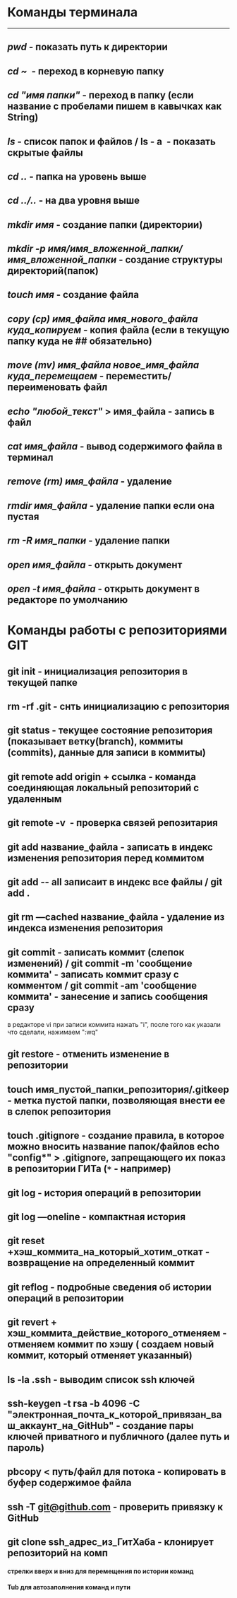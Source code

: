 # Команды терминала
----
## _pwd_ - показать путь к директории 
## _cd ~_  - переход в корневую папку
## _cd "имя папки"_ - переход в папку (если название с пробелами пишем в кавычках как String)
## _ls_ - список папок и файлов / ls - a  - показать скрытые файлы
## _cd .._ - папка на уровень выше
## _cd ../.._ - на два уровня выше
## _mkdir имя_ - создание папки (директории)
## _mkdir -p имя/имя_вложенной_папки/имя_вложенной_папки_ - создание структуры директорий(папок)
## _touch имя_ - создание файла
## _copy (cp) имя_файла имя_нового_файла куда_копируем_ - копия файла (если в текущую папку куда не ## обязательно)
## _move (mv) имя_файла новое_имя_файла куда_перемещаем_ - переместить/переименовать файл
## _echo "любой_текст"_ > имя_файла - запись в файл
## _cat имя_файла_ - вывод содержимого файла в терминал
## _remove (rm) имя_файла_ - удаление
## _rmdir имя_файла_ - удаление папки если она пустая 
## _rm -R имя_папки_ - удаление папки
## _open имя_файла_ - открыть документ 
## _open -t имя_файла_ - открыть документ в редакторе по умолчанию

# Команды работы с репозиториями GIT

## git init - инициализация репозитория в текущей папке
## rm -rf .git - снть инициализацию с репозитория
## git status - текущее состояние репозитория (показывает ветку(branch), коммиты (commits), данные для записи в коммиты)
## git remote add origin + ссылка - команда соединяющая локальный репозиторий с удаленным
## git remote -v  - проверка связей репозитария
## git add название_файла - записать в индекс изменения репозитория перед коммитом
## git add -- all записаит в индекс все файлы / git add .
## git rm —cached название_файла - удаление из индекса изменения репозитория
## git commit - записать коммит (слепок изменений) / git commit -m 'сообщение коммита' - записать коммит сразу с комментом / git commit -am 'сообщение коммита' - занесение и запись сообщения сразу
в редакторе vi при записи коммита нажать "i", после того как указали что сделали, нажимаем ":wq"
## git restore - отменить изменение в репозитории
## touch имя_пустой_папки_репозитория/.gitkeep - метка пустой папки, позволяющая внести ее в слепок репозитория
## touch .gitignore - создание правила, в которое можно вносить название папок/файлов echo "config*" > .gitignore, запрещающего их показ в репозитории ГИТа (`*` - например)
## git log - история операций в репозитории
## git log —oneline - компактная история
## git reset +хэш_коммита_на_который_хотим_откат - возвращение на определенный коммит
## git reflog - подробные сведения об истории операций в репозитории
## git revert +  хэш_коммита_действие_которого_отменяем - отменяем коммит по хэшу ( создаем новый коммит, который отменяет указанный)
## ls -la .ssh - выводим список ssh ключей
## ssh-keygen -t rsa -b 4096 -C "электронная_почта_к_которой_привязан_ваш_аккаунт_на_GitHub" - создание пары ключей приватного и публичного (далее путь и пароль)
## pbcopy < путь/файл для потока - копировать в буфер содержимое файла
## ssh -T git@github.com - проверить привязку к GitHub
## git clone ssh_адрес_из_ГитХаба - клонирует репозиторий на комп


#### стрелки вверх и вниз для перемещения по истории команд

#### Tub для автозаполнения команд и пути